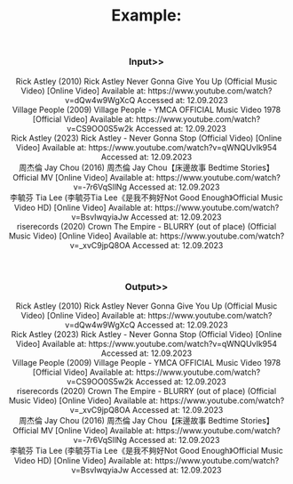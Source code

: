 <header>
    <h1>Example:</h1>
</header>

<header>
    <h3>Input>></h3>
    Rick Astley (2010) Rick Astley Never Gonna Give You Up (Official Music Video) [Online Video] Available at: https://www.youtube.com/watch?v=dQw4w9WgXcQ Accessed at: 12.09.2023<br>
    Village People (2009) Village People - YMCA OFFICIAL Music Video 1978 [Official Video] Available at: https://www.youtube.com/watch?v=CS9OO0S5w2k Accessed at: 12.09.2023<br>
    Rick Astley (2023) Rick Astley - Never Gonna Stop (Official Video) [Online Video] Available at: https://www.youtube.com/watch?v=qWNQUvIk954 Accessed at: 12.09.2023<br>
    周杰倫 Jay Chou (2016) 周杰倫 Jay Chou【床邊故事 Bedtime Stories】Official MV [Online Video] Available at: https://www.youtube.com/watch?v=-7r6VqSllNg Accessed at: 12.09.2023<br>
    李毓芬 Tia Lee (李毓芬Tia Lee《是我不夠好Not Good Enough》Official Music Video HD) [Online Video] Available at: https://www.youtube.com/watch?v=BsvIwqyiaJw Accessed at: 12.09.2023<br>
    riserecords (2020) Crown The Empire - BLURRY (out of place) (Official Music Video) [Online Video] Available at: https://www.youtube.com/watch?v=_xvC9jpQ8OA Accessed at: 12.09.2023<br>
</header>

<header>
    <h3>Output>></h3>
    Rick Astley (2010) Rick Astley Never Gonna Give You Up (Official Music Video) [Online Video] Available at: https://www.youtube.com/watch?v=dQw4w9WgXcQ Accessed at: 12.09.2023<br>
    Rick Astley (2023) Rick Astley - Never Gonna Stop (Official Video) [Online Video] Available at: https://www.youtube.com/watch?v=qWNQUvIk954 Accessed at: 12.09.2023<br>
    Village People (2009) Village People - YMCA OFFICIAL Music Video 1978 [Official Video] Available at: https://www.youtube.com/watch?v=CS9OO0S5w2k Accessed at: 12.09.2023<br>
    riserecords (2020) Crown The Empire - BLURRY (out of place) (Official Music Video) [Online Video] Available at: https://www.youtube.com/watch?v=_xvC9jpQ8OA Accessed at: 12.09.2023<br>
    周杰倫 Jay Chou (2016) 周杰倫 Jay Chou【床邊故事 Bedtime Stories】Official MV [Online Video] Available at: https://www.youtube.com/watch?v=-7r6VqSllNg Accessed at: 12.09.2023<br>
    李毓芬 Tia Lee (李毓芬Tia Lee《是我不夠好Not Good Enough》Official Music Video HD) [Online Video] Available at: https://www.youtube.com/watch?v=BsvIwqyiaJw Accessed at: 12.09.2023<br>
</header>